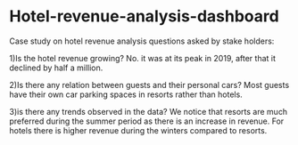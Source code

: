 # Hotel-revenue-analysis-dashboard
Case study on hotel revenue analysis
 questions asked by stake holders:
 
1)Is the hotel revenue growing?
No. it was at its peak in 2019, after that it declined by half a million.

2)Is there any relation between guests and their personal cars?
Most guests have their own car parking spaces in resorts rather than hotels.

3)is there any trends observed in the data?
We notice that resorts are much preferred during the summer period as there is an increase in revenue.
For hotels there is higher revenue during the winters compared to resorts.
